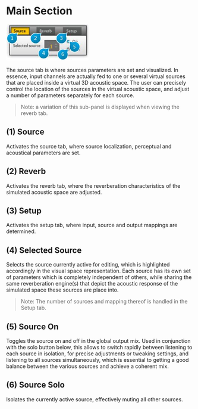 # Main Section

![](include/spat_03.jpg)

The source tab is where sources parameters are set and visualized.
In essence, input channels are actually fed to one or several virtual sources that
are placed inside a virtual 3D acoustic space. The user can precisely control the
location of the sources in the virtual acoustic space, and adjust a number of
parameters separately for each source.

> Note: a variation of this sub-panel is displayed when viewing the reverb tab.


## (1) Source
Activates the source tab, where source localization, perceptual and acoustical parameters are set.


## (2) Reverb
Activates the reverb tab, where the reverberation characteristics of the simulated acoustic space are adjusted.


## (3) Setup
Activates the setup tab, where input, source and output mappings are determined.


## (4) Selected Source
Selects the source currently active for editing, which is highlighted accordingly in the visual space representation.
Each source has its own set of parameters which is completely independent of others, while sharing the same reverberation engine(s) that depict the acoustic response of the simulated space these sources are place into.

> Note: The number of sources and mapping thereof is handled in the Setup tab.


## (5) Source On
Toggles the source on and off in the global output mix. Used in conjunction with the solo button below, this allows to switch
rapidly between listening to each source in isolation, for precise adjustments or tweaking settings, and listening to all
sources simultaneously, which is essential to getting a good balance between the various sources and achieve a coherent
mix.


## (6) Source Solo
Isolates the currently active source, effectively muting all other sources.

